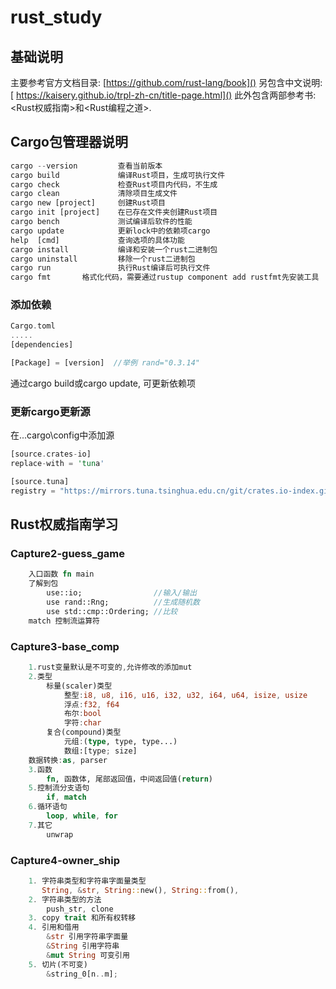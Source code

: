 # rust_study

## 基础说明

主要参考官方文档目录: [https://github.com/rust-lang/book]()
另包含中文说明:[ https://kaisery.github.io/trpl-zh-cn/title-page.html]()
此外包含两部参考书:<Rust权威指南>和<Rust编程之道>.

## Cargo包管理器说明

```rust
cargo --version         查看当前版本
cargo build             编译Rust项目，生成可执行文件
cargo check             检查Rust项目内代码，不生成
cargo clean             清除项目生成文件  
cargo new [project]     创建Rust项目
cargo init [project]    在已存在文件夹创建Rust项目
cargo bench             测试编译后软件的性能
cargo update            更新lock中的依赖项cargo 
help  [cmd]             查询选项的具体功能
cargo install           编译和安装一个rust二进制包
cargo uninstall         移除一个rust二进制包
cargo run               执行Rust编译后可执行文件
cargo fmt		格式化代码，需要通过rustup component add rustfmt先安装工具
```

### 添加依赖

```rust
Cargo.toml
.....
[dependencies]

[Package] = [version]  //举例 rand="0.3.14"
```

通过cargo build或cargo update, 可更新依赖项

### 更新cargo更新源

在..\.cargo\config中添加源

```rust
[source.crates-io]
replace-with = 'tuna'

[source.tuna]
registry = "https://mirrors.tuna.tsinghua.edu.cn/git/crates.io-index.git"
```

## Rust权威指南学习

### Capture2-guess_game
```rust
    入口函数 fn main
    了解到包
        use::io;                //输入/输出
        use rand::Rng;          //生成随机数
        use std::cmp::Ordering; //比较
    match 控制流运算符
```

### Capture3-base_comp
```rust
    1.rust变量默认是不可变的,允许修改的添加mut
    2.类型
        标量(scaler)类型
            整型:i8, u8, i16, u16, i32, u32, i64, u64, isize, usize
            浮点:f32, f64
            布尔:bool
            字符:char
        复合(compound)类型
            元组:(type, type, type...)
            数组:[type; size]
    数据转换:as, parser
    3.函数
        fn, 函数体, 尾部返回值，中间返回值(return)
    5.控制流分支语句
        if, match
    6.循环语句
        loop, while, for
    7.其它
        unwrap
```

### Capture4-owner_ship
```rust
    1. 字符串类型和字符串字面量类型
       String, &str, String::new(), String::from(),
    2. 字符串类型的方法
        push_str, clone
    3. copy trait 和所有权转移
    4. 引用和借用
        &str 引用字符串字面量
        &String 引用字符串
        &mut String 可变引用
    5. 切片(不可变)
        &string_0[n..m]; 
```